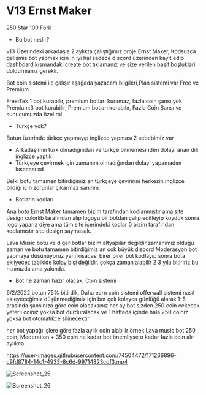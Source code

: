 # V13 Ernst Maker

250 Star 100 Fork 

- Bu bot nedir?

v13 Üzerindeki arkadaşla 2 aylıkta çalıştığımız proje Ernst Maker, Kodsuzca gelişmis bot yapmak için in iyi hal
sadece discord üzerinden kayıt edip dashboard kısmandaki create bot tıklamanız ve size verilen basit boşluklari doldurmanız gerekli.

Bot coin sistemi ile çalışır aşağada yazacam bilgileri,Plan sistemi var Free ve Premium

Free:Tek 1 bot kurabilir, premium botları kuramaz, fazla coin şansı yok 
Premium:3 bot kurabilir, Premium botları kurabılır, Fazla Coin Şansı ve sunucumuzda özel rol

- Türkçe yok?

Botun üzerinde türkçe yapmayıp inglizce yapması 2 sebebimiz var
- Arkadaşımın türk olmadığından ve türkçe bilmemesinden dolayı anan dili inglizce yaptık
- Türkçeye çevirmek için zamanım olmadığından dolayı yapamadım kısacası xd

Belki botu tamamen bitirdiğimiz an türkçeye çeviririm herkesin inglizçe bildiği için zorunlar çıkarmaz sanırım.

- Botların kodları

Ana botu Ernst Maker tamamen bizim tarafından kodlanmıştır ama site design colorlib tarafından alıp logoyu bir botdan çalıp editleyip koyduk sonra logo yaparız diye ama tüm site içerindeki kodlar 0 bizim tarafından kodlamıştır site design saymasak.

Lava Music botu ve diğer botlar bizim altyapılar değildir zamanımız olduğu zaman ve botu tamamen bitirdiğimiz an çok büyük discord Moderasyon bot yapmaya düşünüyoruz yani kısacası birer birer bot kodlayıp sonra bota ekliyecez tabikide kolay bişi değildir. çokça zaman alabilir 2 3 yıla bitiririz bu hızımızda ama yakında.

- Bot ne zaman hazır olacak, Coin sistemi
 
6/2/2022 botun 75% bitirdik, Daha earn coin sistemi offerwall sistemi nasıl ekleyeceğimiz düşünmediğimiz için
bot çok kolayca günlüğü alarak 1-5 arasında şansınıza göre coin alacaksınız her ay bot sizden 250 coin cekecek yeterli coiniz yoksa bot durduralacak ve 1 haftada içinde hala 250 coiniz yoksa bot otomatikce silinecektir

her bot yaptığı işlere göre fazla aylık coin alabilir örnek Lava music bot 250 coin, Moderation + 350 coin ne kadar bot önemliyse o kadar fazla coin alır aylıkca.




https://user-images.githubusercontent.com/74504472/171266896-c9fd8784-14c1-4933-8c6d-99714823cdf3.mp4


 
![Screenshot_25](https://user-images.githubusercontent.com/74504472/171268302-b10ad4b1-79ef-4bfd-a46f-4de958292a0d.png)

![Screenshot_26](https://user-images.githubusercontent.com/74504472/171268434-b0cd3a52-55f9-4304-bbe6-03536b18d669.png)
